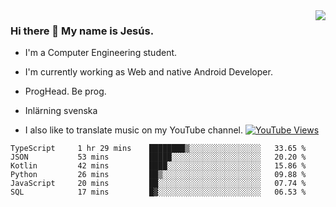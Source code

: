 <img align='right' src="https://github-readme-stats.vercel.app/api/top-langs/?username=JesusJimenezG&layout=compact&theme=dracula">

### Hi there 👋 My name is Jesús.
- I'm a Computer Engineering student.
- I'm currently working as Web and native Android Developer.

- ProgHead. Be prog.
- Inlärning svenska
- I also like to translate music on my YouTube channel. [![YouTube Views](https://img.shields.io/youtube/channel/views/UCWnlcC4_sV9Imcy9ysQpxHA?style=social)](https://www.youtube.com/channel/UCWnlcC4_sV9Imcy9ysQpxHA)

<!--START_SECTION:waka-->

```text
TypeScript     1 hr 29 mins    ████████▒░░░░░░░░░░░░░░░░   33.65 %
JSON           53 mins         █████░░░░░░░░░░░░░░░░░░░░   20.20 %
Kotlin         42 mins         ████░░░░░░░░░░░░░░░░░░░░░   15.86 %
Python         26 mins         ██▒░░░░░░░░░░░░░░░░░░░░░░   09.88 %
JavaScript     20 mins         ██░░░░░░░░░░░░░░░░░░░░░░░   07.74 %
SQL            17 mins         █▓░░░░░░░░░░░░░░░░░░░░░░░   06.53 %
```

<!--END_SECTION:waka-->

<!--
**JesusJimenezG/JesusJimenezG** is a ✨ _special_ ✨ repository because its `README.md` (this file) appears on your GitHub profile.

Here are some ideas to get you started:

- 🔭 I’m currently working on ...
- 🌱 I’m currently learning ...
- 👯 I’m looking to collaborate on ...
- 🤔 I’m looking for help with ...
- 💬 Ask me about ...
- 📫 How to reach me: ...
- 😄 Pronouns: ...
- ⚡ Fun fact: ...
-->
